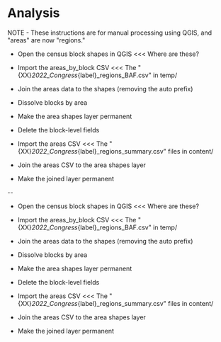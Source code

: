 # Analysis

NOTE - These instructions are for manual processing using QGIS, and "areas" are now "regions."

* Open the census block shapes in QGIS <<< Where are these?
* Import the areas_by_block CSV <<< The "{XX}_2022_Congress_{label}_regions_BAF.csv" in temp/
* Join the areas data to the shapes (removing the auto prefix)
* Dissolve blocks by area
* Make the area shapes layer permanent
* Delete the block-level fields

* Import the areas CSV <<< The "{XX}_2022_Congress_{label}_regions_summary.csv" files in content/
* Join the areas CSV to the area shapes layer
* Make the joined layer permanent

--

* Open the census block shapes in QGIS <<< Where are these?
* Import the areas_by_block CSV <<< The "{XX}_2022_Congress_{label}_regions_BAF.csv" in temp/
* Join the areas data to the shapes (removing the auto prefix)
* Dissolve blocks by area
* Make the area shapes layer permanent
* Delete the block-level fields

* Import the areas CSV <<< The "{XX}_2022_Congress_{label}_regions_summary.csv" files in content/
* Join the areas CSV to the area shapes layer
* Make the joined layer permanent
